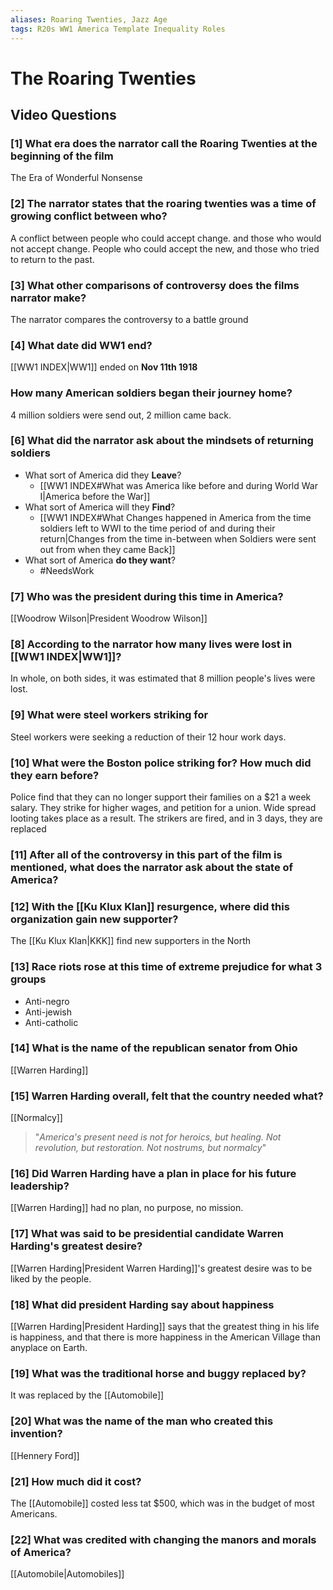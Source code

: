 ```yaml
---
aliases: Roaring Twenties, Jazz Age
tags: R20s WW1 America Template Inequality Roles
---
```

# The Roaring Twenties
## Video Questions
### [1] What era does the narrator call the Roaring Twenties at the beginning of the film
The Era of Wonderful Nonsense
### [2] The narrator states that the roaring twenties was a time of growing conflict between who?
A conflict between people who could accept change. and those who would not accept change. People who could accept the new, and those who tried to return to the past.
### [3] What other comparisons of controversy does the films narrator make?
The narrator compares the controversy to a battle ground
### [4] What date did WW1 end?
[[WW1 INDEX|WW1]] ended on **Nov 11th 1918**
### How many American soldiers began their journey home?
4 million soldiers were send out, 2 million came back.
### [6] What did the narrator ask about the mindsets of returning soldiers
- What sort of America did they **Leave**?
	- [[WW1 INDEX#What was America like before and during World War I|America before the War]]
- What sort of America will they **Find**?
	- [[WW1 INDEX#What Changes happened in America from the time soldiers left to WWI to the time period of and during their return|Changes from the time in-between when Soldiers were sent out from when they came Back]]
- What sort of America **do they want**? 
	- #NeedsWork
### [7] Who was the president during this time in America?
[[Woodrow Wilson|President Woodrow Wilson]]
### [8] According to the narrator how many lives were lost in [[WW1 INDEX|WW1]]?
In whole, on both sides, it was estimated that 8 million people's lives were lost.
### [9] What were steel workers striking for
Steel workers were seeking a reduction of their 12 hour work days.
### [10] What were the Boston police striking for? How much did they earn before?
Police find that they can no longer support their families on a $21 a week salary. They strike for higher wages, and petition for a union. Wide spread looting takes place as a result. The strikers are fired, and in 3 days, they are replaced 
### [11] After all of the controversy in this part of the film is mentioned, what does the narrator ask about the state of America?
### [12] With the [[Ku Klux Klan]] resurgence, where did this organization gain new supporter?
The [[Ku Klux Klan|KKK]] find new supporters in the North
### [13] Race riots rose at this time of extreme prejudice for what 3 groups
- Anti-negro
- Anti-jewish
- Anti-catholic
### [14] What is the name of the republican senator from Ohio
[[Warren Harding]]
### [15] Warren Harding overall, felt that the country needed what?
[[Normalcy]]
>"*America's present need is not for heroics, but healing. Not revolution, but restoration. Not nostrums, but normalcy*"
### [16] Did Warren Harding have a plan in place for his future leadership?
[[Warren Harding]] had no plan, no purpose, no mission.
### [17] What was said to be presidential candidate Warren Harding's greatest desire?
[[Warren Harding|President Warren Harding]]'s greatest desire was to be liked by the people.
### [18] What did president Harding say about happiness
[[Warren Harding|President Harding]] says that the greatest thing in his life is happiness, and that there is more happiness in the American Village than anyplace on Earth.
### [19] What was the traditional horse and buggy replaced by?
It was replaced by the [[Automobile]]
### [20] What was the name of the man who created this invention?
[[Hennery Ford]]
### [21] How much did it cost?
The [[Automobile]] costed less tat $500, which was in the budget of most Americans.
### [22] What was credited with changing the manors and morals of America?
[[Automobile|Automobiles]]
